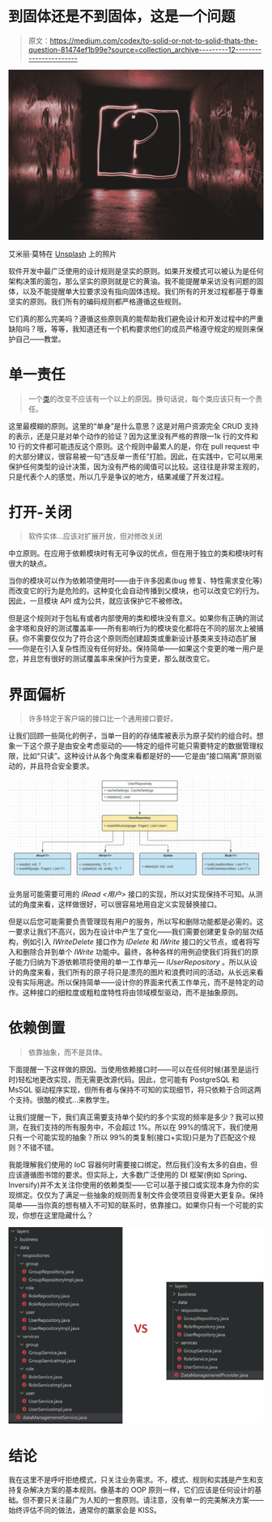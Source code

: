 # 到固体还是不到固体，这是一个问题

> 原文：<https://medium.com/codex/to-solid-or-not-to-solid-thats-the-question-81474ef1b99e?source=collection_archive---------12----------------------->

![](img/23f1f29d65d6486a4801602cab492ac4.png)

艾米丽·莫特在 [Unsplash](https://unsplash.com?utm_source=medium&utm_medium=referral) 上的照片

软件开发中最广泛使用的设计规则是坚实的原则。如果开发模式可以被认为是任何架构决策的面包，那么坚实的原则就是它的黄油。我不能提醒单采访没有问题的固体，以及不能提醒单大拉要求没有指向固体违规。我们所有的开发过程都基于尊重坚实的原则。我们所有的编码规则都严格遵循这些规则。

它们真的那么完美吗？遵循这些原则真的能帮助我们避免设计和开发过程中的严重缺陷吗？哦，等等，我知道还有一个机构要求他们的成员严格遵守规定的规则来保护自己——教堂。

# **单一责任**

> 一个[类](https://en.wikipedia.org/wiki/Class_(computer_programming))的改变不应该有一个以上的原因。换句话说，每个类应该只有一个责任。

这里最模糊的原则。这里的“单身”是什么意思？这是对用户资源完全 CRUD 支持的表示，还是只是对单个动作的验证？因为这里没有严格的界限—1k 行的文件和 10 行的文件都可能违反这个原则。这个规则中最累人的是，你在 pull request 中的大部分建议，很容易被一句“违反单一责任”打脸。因此，在实践中，它可以用来保护任何类型的设计决策，因为没有严格的阈值可以比较。这往往是非常主观的，只是代表个人的感觉，所以几乎是争议的地方，结果减缓了开发过程。

# **打开-关闭**

> 软件实体…应该对扩展开放，但对修改关闭

中立原则。在应用于依赖模块时有无可争议的优点，但在用于独立的类和模块时有很大的缺点。

当你的模块可以作为依赖项使用时——由于许多因素(bug 修复、特性需求变化等)而改变它的行为是危险的。这种变化会自动传播到父模块，也可以改变它的行为。因此，一旦模块 API 成为公共，就应该保护它不被修改。

但是这个规则对于包私有或者内部使用的类和模块没有意义。如果你有正确的测试金字塔和良好的测试覆盖率——所有影响行为的模块变化都将在不同的层次上被捕获。你不需要仅仅为了符合这个原则而创建超类或重新设计基类来支持动态扩展——你是在引入复杂性而没有任何好处。保持简单——如果这个变更的唯一用户是您，并且您有很好的测试覆盖率来保护行为变更，那么就改变它。

# **界面偏析**

> 许多特定于客户端的接口比一个通用接口要好。

让我们回顾一些简化的例子，当单一目的的存储库被表示为原子契约的组合时。想象一下这个原子是由安全考虑驱动的——特定的组件可能只需要特定的数据管理权限，比如“只读”。这种设计从各个角度来看都是好的——它是由“接口隔离”原则驱动的，并且符合安全要求。

![](img/3a251b32901b72c8912c178630b30521.png)

业务层可能需要可用的 *IRead <用户>* 接口的实现，所以对实现保持不可知。从测试的角度来看，这样做很好，可以很容易地用自定义实现替换接口。

但是以后您可能需要负责管理现有用户的服务，所以写和删除功能都是必需的。这一要求让我们不高兴，因为在设计中产生了变化——我们需要创建更复杂的层次结构，例如引入 *IWriteDelete* 接口作为 *IDelete* 和 *IWrite* 接口的父节点，或者将写入和删除合并到单个 *IWrite* 功能中。最终，各种各样的用例迫使我们将我们的原子能力归纳为下游依赖项将使用的单一工作单元— *IUserRepository* 。所以从设计的角度来看，我们所有的原子将只是漂亮的图片和浪费时间的活动，从长远来看没有实际用途。所以保持简单——设计你的界面来代表工作单元，而不是特定的动作。这种接口的细粒度或粗粒度特性将由领域模型驱动，而不是抽象原则。

# **依赖倒置**

> 依靠抽象，而不是具体。

下面提醒一下这样做的原因。当使用依赖接口时——可以在任何时候(甚至是运行时)轻松地更改实现，而无需更改源代码。因此，您可能有 PostgreSQL 和 MsSQL 驱动程序实现，但所有者与保持不可知的实现细节，将只依赖于合同这两个支持。很酷的模式…来教学生。

让我们提醒一下，我们真正需要支持单个契约的多个实现的频率是多少？我可以预测，在我们支持的所有服务中，不会超过 1%。所以在 99%的情况下，我们使用只有一个可能实现的抽象？所以 99%的类复制(接口+实现)只是为了匹配这个规则？不错不错。

我能理解我们使用的 IoC 容器何时需要接口绑定。然后我们没有太多的自由，但应该遵循图书馆的要求。但实际上，大多数广泛使用的 DI 框架(例如 Spring、Inversify)并不太关注你使用的依赖类型——它可以基于接口或实现本身为你的实现绑定。仅仅为了满足一些抽象的规则而复制文件会使项目变得更大更复杂。保持简单——当你真的想有植入不可知的联系时，依靠接口。如果你只有一个可能的实现，你想在这里隐藏什么？

![](img/2081f0a54c8b7badacdd5ef57758d52e.png)

# 结论

我在这里不是呼吁拒绝模式，只关注业务需求。不，模式、规则和实践是产生和支持复杂解决方案的基本规则。像基本的 OOP 原则一样，它们应该是任何设计的基础。但不要只关注最广为人知的一套原则。请注意，没有单一的完美解决方案——始终评估不同的做法，通常你的赢家会是 KISS。